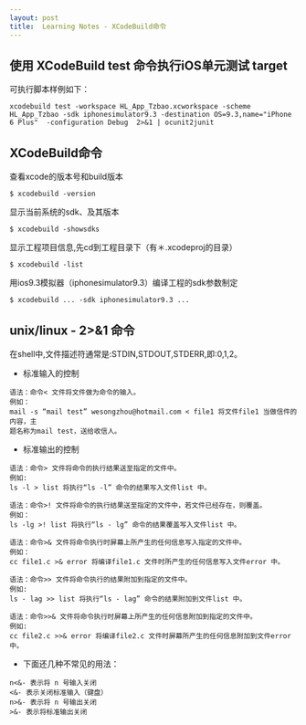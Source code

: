 ```yaml
---
layout: post
title:  Learning Notes - XCodeBuild命令
---
```

## 使用 XCodeBuild test 命令执行iOS单元测试 target
可执行脚本样例如下：

```
xcodebuild test -workspace HL_App_Tzbao.xcworkspace -scheme HL_App_Tzbao -sdk iphonesimulator9.3 -destination OS=9.3,name="iPhone 6 Plus"  -configuration Debug  2>&1 | ocunit2junit 
```

## XCodeBuild命令
查看xcode的版本号和build版本

```
$ xcodebuild -version
```

显示当前系统的sdk、及其版本

```
$ xcodebuild -showsdks
```

显示工程项目信息,先cd到工程目录下（有＊.xcodeproj的目录）

```
$ xcodebuild -list
```

用ios9.3模拟器（iphonesimulator9.3）编译工程的sdk参数制定

```
$ xcodebuild ... -sdk iphonesimulator9.3 ...
```

## unix/linux - 2>&1 命令

在shell中,文件描述符通常是:STDIN,STDOUT,STDERR,即:0,1,2。

- 标准输入的控制

```
语法：命令< 文件将文件做为命令的输入。
例如：
mail -s “mail test” wesongzhou@hotmail.com < file1 将文件file1 当做信件的内容，主
题名称为mail test，送给收信人。
```

- 标准输出的控制

```
语法：命令> 文件将命令的执行结果送至指定的文件中。
例如:
ls -l > list 将执行“ls -l” 命令的结果写入文件list 中。

语法：命令>! 文件将命令的执行结果送至指定的文件中，若文件已经存在，则覆盖。
例如：
ls -lg >! list 将执行“ls - lg” 命令的结果覆盖写入文件list 中。

语法：命令>& 文件将命令执行时屏幕上所产生的任何信息写入指定的文件中。
例如：
cc file1.c >& error 将编译file1.c 文件时所产生的任何信息写入文件error 中。

语法：命令>> 文件将命令执行的结果附加到指定的文件中。
例如:
ls - lag >> list 将执行“ls - lag” 命令的结果附加到文件list 中。

语法：命令>>& 文件将命令执行时屏幕上所产生的任何信息附加到指定的文件中。
例如:
cc file2.c >>& error 将编译file2.c 文件时屏幕所产生的任何信息附加到文件error 中。
```

- 下面还几种不常见的用法：

```
n<&- 表示将 n 号输入关闭
<&- 表示关闭标准输入（键盘）
n>&- 表示将 n 号输出关闭
>&- 表示将标准输出关闭
```


